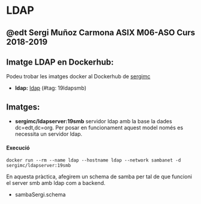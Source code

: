 # LDAP
## @edt Sergi Muñoz Carmona ASIX M06-ASO Curs 2018-2019

## Imatge LDAP en Dockerhub:
Podeu trobar les imatges docker al Dockerhub de [sergimc](https://cloud.docker.com/repository/docker/sergimc/serversmb)
* **ldap:** [ldap](https://cloud.docker.com/repository/docker/sergimc/serversmb) (#tag: 19ldapsmb)

## Imatges:

* **sergimc/ldapserver:19smb**  servidor ldap amb la base la dades dc=edt,dc=org.
Per posar en funcionament aquest model només es necessita un servidor ldap.


#### Execució

```
docker run --rm --name ldap --hostname ldap --network sambanet -d sergimc/ldapserver:19smb

```
En aquesta pràctica, afegirem un schema de samba per tal de que funcioni el server smb amb ldap com a backend.

- sambaSergi.schema

